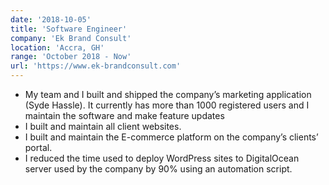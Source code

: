 ```yaml
---
date: '2018-10-05'
title: 'Software Engineer'
company: 'Ek Brand Consult'
location: 'Accra, GH'
range: 'October 2018 - Now'
url: 'https://www.ek-brandconsult.com'
---
```


- My team and I built and shipped the company’s marketing application (Syde Hassle). It currently has more than 1000 registered users and I maintain the software and make feature updates
- I built and maintain all client websites.
- I built and maintain the E-commerce platform on the company’s clients’ portal.
- I reduced the time used to deploy WordPress sites to DigitalOcean server used by the company by 90% using an automation script.
